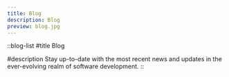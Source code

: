 ```yaml
---
title: Blog
description: Blog
preview: blog.jpg
---
```


::blog-list
#title
Blog

#description
Stay up-to-date with the most recent news and updates in the ever-evolving realm of software development.
::
